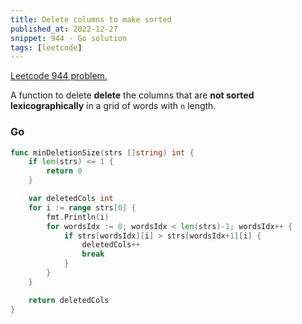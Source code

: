 ```yaml
---
title: Delete columns to make sorted
published_at: 2022-12-27
snippet: 944 - Go solution
tags: [leetcode]
---
```


[Leetcode 944 problem.](https://leetcode.com/problems/delete-columns-to-make-sorted/)

A function to delete **delete** the columns that are **not sorted lexicographically** in a grid of words with `n` length.

### Go

```go
func minDeletionSize(strs []string) int {
	if len(strs) <= 1 {
		return 0
	}

	var deletedCols int
	for i := range strs[0] {
        fmt.Println(i)
		for wordsIdx := 0; wordsIdx < len(strs)-1; wordsIdx++ {
			if strs[wordsIdx][i] > strs[wordsIdx+1][i] {
				deletedCols++
				break
			}
		}
	}

	return deletedCols
}
```